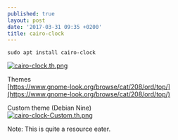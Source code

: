 ```yaml
---
published: true
layout: post
date: '2017-03-31 09:35 +0200'
title: cairo-clock
---
```

    sudo apt install cairo-clock
    
[![cairo-clock.th.png](https://cdn.scrot.moe/images/2017/03/31/cairo-clock.th.png)](https://cdn.scrot.moe/images/2017/03/31/cairo-clock.png)

Themes  
[https://www.gnome-look.org/browse/cat/208/ord/top/](https://www.gnome-look.org/browse/cat/208/ord/top/)

Custom theme (Debian Nine)  
[![cairo-clock-Custom.th.png](https://cdn.scrot.moe/images/2017/03/31/cairo-clock-Custom.th.png)](https://cdn.scrot.moe/images/2017/03/31/cairo-clock-Custom.png)

Note: This is quite a resource eater.

